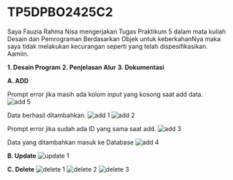 # TP5DPBO2425C2
Saya Fauzia Rahma Nisa mengerjakan Tugas Praktikum 5 dalam mata kuliah Desain dan Pemrograman Berdasarkan Objek untuk keberkahanNya maka saya tidak melakukan kecurangan seperti yang telah dispesifikasikan. Aamiin.

**1. Desain Program**
**2. Penjelasan Alur**
**3. Dokumentasi**
   
   **A. ADD**
   
   Prompt error jika masih ada kolom input yang kosong saat add data.
   ![add 5](Dokumentasi/add5.png)

   Data berhasil ditambahkan.
   ![add 1](Dokumentasi/add1.png)
   ![add 2](Dokumentasi/add2.png)

   Prompt error jika sudah ada ID yang sama saat add.
   ![add 3](Dokumentasi/add3.png)

   Data yang ditambahkan masuk ke Database
   ![add 4](Dokumentasi/add4.png)
   

   **B. Update**
   ![update 1](Dokumentasi/update1.png)

   
   **C. Delete**
   ![delete 1](Dokumentasi/delete1.png)
   ![delete 2](Dokumentasi/delete2.png)
   ![delete 3](Dokumentasi/delete3.png)
